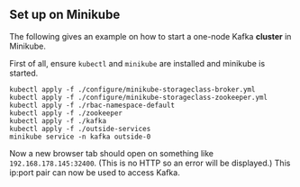 ## Set up on Minikube

The following gives an example on how to start a one-node Kafka **cluster** in Minikube.

First of all, ensure `kubectl` and `minikube` are installed and minikube is started.

````
kubectl apply -f ./configure/minikube-storageclass-broker.yml
kubectl apply -f ./configure/minikube-storageclass-zookeeper.yml
kubectl apply -f ./rbac-namespace-default
kubectl apply -f ./zookeeper
kubectl apply -f ./kafka
kubectl apply -f ./outside-services
minikube service -n kafka outside-0
````

Now a new browser tab should open on something like `192.168.178.145:32400`. (This is no HTTP so an error will be displayed.)
This ip:port pair can now be used to access Kafka.